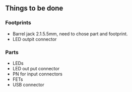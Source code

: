 ## Things to be done

### Footprints

 * Barrel jack 2.1.5.5mm, need to chose part and footprint.
 * LED outpit connector

### Parts

 * LEDs
 * LED out put connector
 * PN for input connectors
 * FETs
 * USB connector

